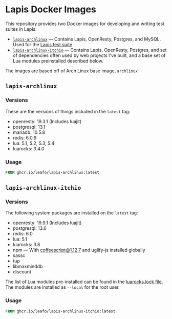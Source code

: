 

# Lapis Docker Images

This repository provides two Docker images for developing and writing test suites in Lapis:

* [`lapis-archlinux`](https://github.com/users/leafo/packages/container/package/lapis-archlinux-itchio) &mdash; Contains Lapis, OpenResty, Postgres, and MySQL. Used for the [Lapis test suite](https://github.com/leafo/lapis/blob/master/Dockerfile)
* [`lapis-archlinux-itchio`](https://github.com/users/leafo/packages/container/package/lapis-archlinux) &mdash; Contains Lapis, OpenResty, Postgres, and set of dependencies often used by web projects I've built, and a base set of Lua modules preinstalled described below.

The images are based off of Arch Linux base image, `archlinux`

## `lapis-archlinux`

### Versions

These are the versions of things included in the `latest` tag:

* openresty: 19.3.1 (Includes luajit)
* postgresql: 13.1
* mariadb: 10.5.8
* redis: 6.0.9
* lua: 5.1, 5.2, 5.3, 5.4
* luarocks: 3.4.0

### Usage

```Dockerfile
FROM ghcr.io/leafo/lapis-archlinux:latest
```

## `lapis-archlinux-itchio`

### Versions

The following system packages are installed on the `latest` tag:

* openresty: 19.9.1 (Includes luajit)
* postgresql: 13.6
* redis: 6.0
* lua: 5.1
* luarocks: 3.8
* npm &mdash; With coffeescript@1.12.7 and uglify-js installed globally
* sassc
* tup
* libmaxminddb 
* discount

The list of Lua modules pre-installed can be found in the [luarocks.lock file](https://github.com/leafo/lapis-archlinux-docker/blob/master/lapis-archlinux-itchio/luarocks.lock). The modules are installed as `--local` for the root user.

### Usage

```Dockerfile
FROM ghcr.io/leafo/lapis-archlinux-itchio:latest
```
